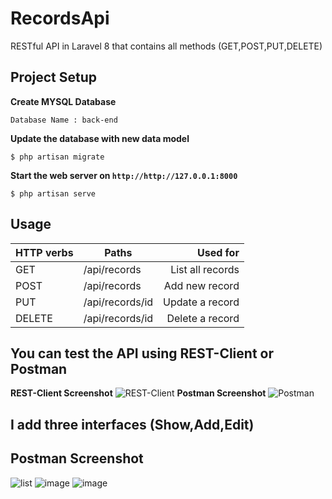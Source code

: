 # RecordsApi
RESTful API in Laravel 8 that contains all methods (GET,POST,PUT,DELETE)

## Project Setup

**Create MYSQL Database**

```console
Database Name : back-end
```

**Update the database with new data model**

```console
$ php artisan migrate
```

**Start the web server on `http://http://127.0.0.1:8000`**

```console
$ php artisan serve
```
## Usage

| HTTP verbs | Paths  | Used for |
| ---------- | ------ | --------:|
| GET | /api/records|List all records|
| POST | /api/records| Add new record|
| PUT | /api/records/id |  Update a record |
| DELETE | /api/records/id | Delete a record|

## You can test the API using REST-Client or Postman

**REST-Client Screenshot**
![REST-Client](https://user-images.githubusercontent.com/73910136/116829580-5a1c8b00-ab9c-11eb-8242-a5034184230f.png)
**Postman Screenshot**
![Postman](https://user-images.githubusercontent.com/73910136/116829560-43763400-ab9c-11eb-90ee-9350224e15ac.png)

## I add three interfaces (Show,Add,Edit)
## Postman Screenshot
![list](https://user-images.githubusercontent.com/73910136/116829590-6c96c480-ab9c-11eb-8938-222c87569884.png)
![image](https://user-images.githubusercontent.com/73910136/116834307-5b0de680-abb5-11eb-85fd-73e19c8a151d.png)
![image](https://user-images.githubusercontent.com/73910136/116834318-6b25c600-abb5-11eb-8e18-db742c334549.png)




